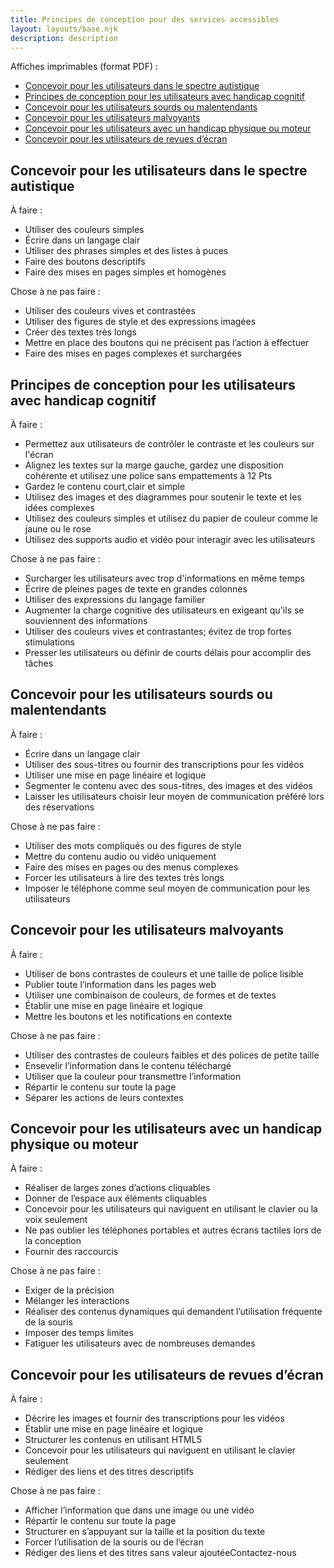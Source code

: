 ```yaml
---
title: Principes de conception pour des services accessibles
layout: layouts/base.njk
description: description
---
```


<p>Affiches imprimables <span id="das1">(format PDF)</span>&nbsp;:</p>
<ul>
	<li><a href="{{ rootPath }}docs/posters/SpectreAutistique-fr_2023.pdf" id="das2" aria-labelledby="das2 das1">Concevoir pour les utilisateurs dans le spectre autistique</a></li>
	<li><a href="{{ rootPath }}docs/posters/Cognitif-fr_2023.pdf" id="das3" aria-labelledby="das3 das1">Principes de conception pour les utilisateurs avec handicap cognitif</a></li>
	<li><a href="{{ rootPath }}docs/posters/Sourds-fr_2023.pdf" id="das4" aria-labelledby="das4 das1">Concevoir pour les utilisateurs sourds ou malentendants</a></li>
	<li><a href="{{ rootPath }}docs/posters/Malvoyants-fr_2023.pdf" id="das5" aria-labelledby="das5 das1">Concevoir pour les utilisateurs malvoyants</a></li>
	<li><a href="{{ rootPath }}docs/posters/MoteurPhysique-fr_2023.pdf" id="das6" aria-labelledby="das6 das1">Concevoir pour les utilisateurs avec un handicap physique ou moteur</a></li>
	<li><a href="{{ rootPath }}docs/posters/RevuesDecran-fr_2023.pdf" id="das7" aria-labelledby="das7 das1">Concevoir pour les utilisateurs de revues d’écran</a></li>
</ul>

<h2>Concevoir pour les utilisateurs dans le spectre autistique</h2>

<div class="row">
	<div class="col-md-6">
		<p class="h3">À faire :</p>
		<ul>
			<li>Utiliser des couleurs simples</li>
			<li>Écrire dans un langage clair</li>
			<li>Utiliser des phrases simples et des listes à puces</li>
			<li>Faire des boutons descriptifs</li>
			<li>Faire des mises en pages simples et homogènes</li>
		</ul>
	</div>
	<div class="col-md-6">
		<p class="h3">Chose à ne pas faire :</p>
		<ul>
			<li>Utiliser des couleurs vives et contrastées</li>
			<li>Utiliser des figures de style et des expressions imagées</li>
			<li>Créer des textes très longs</li>
			<li>Mettre en place des boutons qui ne précisent pas l’action à effectuer</li>
			<li>Faire des mises en pages complexes et surchargées</li>
		</ul>
	</div>
</div>

<h2>Principes de conception pour les utilisateurs avec handicap cognitif</h2>

<div class="row">
	<div class="col-md-6">
		<p class="h3">À faire :</p>
		<ul>
			<li>Permettez aux utilisateurs de contrôler le contraste et les couleurs sur l'écran</li>
			<li>Alignez les textes sur la marge gauche, gardez une disposition cohérente et utilisez une police sans empattements à 12 Pts</li>
			<li>Gardez le contenu court,clair et simple</li>
			<li>Utilisez des images et des diagrammes pour soutenir le texte et les idées complexes</li>
			<li>Utilisez des couleurs simples et utilisez du papier de couleur comme le jaune ou le rose</li>
			<li>Utilisez des supports audio et vidéo pour interagir avec les utilisateurs</li>
		</ul>
	</div>
	<div class="col-md-6">
		<p class="h3">Chose à ne pas faire :</p>
		<ul>
			<li>Surcharger les utilisateurs avec trop d'informations en même temps</li>
			<li>Écrire de pleines pages de texte en grandes colonnes</li>
			<li>Utiliser des expressions du langage familier</li>
			<li>Augmenter la charge cognitive des utilisateurs en exigeant qu'ils se souviennent des informations </li>
			<li>Utiliser des couleurs vives et contrastantes; évitez de trop fortes stimulations</li>
			<li>Presser les utilisateurs ou définir de courts délais pour accomplir des tâches</li>
		</ul>
	</div>
</div>

<h2>Concevoir pour les utilisateurs sourds ou malentendants</h2>

<div class="row">
	<div class="col-md-6">
		<p class="h3">À faire :</p>
		<ul>
			<li>Écrire dans un langage clair</li>
			<li>Utiliser des sous-titres ou fournir des transcriptions pour les vidéos</li>
			<li>Utiliser une mise en page linéaire et logique</li>
			<li>Segmenter le contenu avec des sous-titres, des images et des vidéos</li>
			<li>Laisser les utilisateurs choisir leur moyen de communication préféré lors des réservations</li>
		</ul>
	</div>
	<div class="col-md-6">
		<p class="h3">Chose à ne pas faire :</p>
		<ul>
			<li>Utiliser des mots compliqués ou des figures de style</li>
			<li>Mettre du contenu audio ou vidéo uniquement</li>
			<li>Faire des mises en pages ou des menus complexes</li>
			<li>Forcer les utilisateurs à lire des textes très longs</li>
			<li>Imposer le téléphone comme seul moyen de communication pour les utilisateurs</li>
		</ul>
	</div>
</div>

<h2>Concevoir pour les utilisateurs malvoyants</h2>

<div class="row">
	<div class="col-md-6">
		<p class="h3">À faire :</p>
		<ul>
			<li>Utiliser de bons contrastes de couleurs et une taille de police lisible</li>
			<li>Publier toute l’information dans les pages web</li>
			<li>Utiliser une combinaison de couleurs, de formes et de textes</li>
			<li>Établir une mise en page linéaire et logique</li>
			<li>Mettre les boutons et les notifications en contexte</li>
		</ul>
	</div>
	<div class="col-md-6">
		<p class="h3">Chose à ne pas faire :</p>
		<ul>
			<li>Utiliser des contrastes de couleurs faibles et des polices de petite taille</li>
			<li>Ensevelir l’information dans le contenu téléchargé</li>
			<li>Utiliser que la couleur pour transmettre l’information</li>
			<li>Répartir le contenu sur toute la page</li>
			<li>Séparer les actions de leurs contextes</li>
		</ul>
	</div>
</div>

<h2>Concevoir pour les utilisateurs avec un handicap physique ou moteur</h2>

<div class="row">
	<div class="col-md-6">
		<p class="h3">À faire :</p>
		<ul>
			<li>Réaliser de larges zones d’actions cliquables</li>
			<li>Donner de l’espace aux éléments cliquables</li>
			<li>Concevoir pour les utilisateurs qui naviguent en utilisant le clavier ou la voix seulement</li>
			<li>Ne pas oublier les téléphones portables et autres écrans tactiles lors de la conception</li>
			<li>Fournir des raccourcis</li>
		</ul>
	</div>
	<div class="col-md-6">
		<p class="h3">Chose à ne pas faire :</p>
		<ul>
			<li>Exiger de la précision</li>
			<li>Mélanger les interactions</li>
			<li>Réaliser des contenus dynamiques qui demandent l’utilisation fréquente de la souris</li>
			<li>Imposer des temps limites</li>
			<li>Fatiguer les utilisateurs avec de nombreuses demandes</li>
		</ul>
	</div>
</div>

<h2>Concevoir pour les utilisateurs de revues d’écran</h2>

<div class="row">
	<div class="col-md-6">
		<p class="h3">À faire :</p>
		<ul>
			<li>Décrire les images et fournir des transcriptions pour les vidéos</li>
			<li>Établir une mise en page linéaire et logique</li>
			<li>Structurer les contenus en utilisant HTML5</li>
			<li>Concevoir pour les utilisateurs qui naviguent en utilisant le clavier seulement</li>
			<li>Rédiger des liens et des titres descriptifs</li>
		</ul>
	</div>
	<div class="col-md-6">
		<p class="h3">Chose à ne pas faire :</p>
		<ul>
			<li>Afficher l’information que dans une image ou une vidéo</li>
			<li>Répartir le contenu sur toute la page</li>
			<li>Structurer en s’appuyant sur la taille et la position du texte</li>
			<li>Forcer l’utilisation de la souris ou de l’écran</li>
			<li>Rédiger des liens et des titres sans valeur ajoutéeContactez-nous</li>
		</ul>
	</div>
</div>
